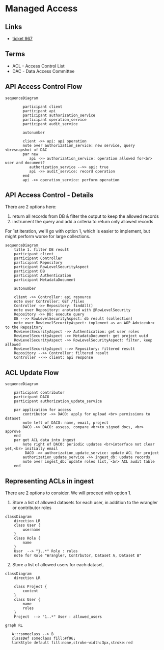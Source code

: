 # Managed Access

## Links
- [ticket 967](https://app.zenhub.com/workspaces/dcp-ingest-product-development-5f71ca62a3cb47326bdc1b5c/issues/gh/ebi-ait/dcp-ingest-central/967)

## Terms

* ACL - Access Control List
* DAC - Data Access Committee

## API Access Control Flow
```mermaid
sequenceDiagram

        participant client
        participant api
        participant authorization_service
        participant operation_service
        participant audit_service

        autonumber
    
        client ->> api: api operation
        note over authorization_service: new service, query <br>snapshot of DAC
        par new
           api ->> authorization_service: operation allowed for<br> user and document?
           authorization_service -->> api: true
           api ->> audit_service: record operation
        end 
        api ->> operation_service: perform operation
```

## API Access Control - Details
There are 2 options here:
1. return all records from DB & filter the output to keep the allowed records
2. instrument the query and add a criteria to return only allowed records

For 1st iteration, we'll go with option 1, which is easier to implement, but might 
perform worse for large collections.

```mermaid
sequenceDiagram
    title 1. filter DB result
    participant client
    participant Controller
    participant Repository
    participant RowLevelSecurityAspect
    participant DB
    participant Authentication
    participant MetadataDocument
    
    autonumber
    
    client ->> Controller: api resource
    note over Controller: GET /files
    Controller ->> Repository: findAll()
    note over Repository: anotated with @RowLevelSecurity
    Repository ->> DB: execute query
    DB -->> RowLevelSecurityAspect: db result (collection)
    note over RowLevelSecurityAspect: implement as an AOP Advice<br> to the Repository
    RowLevelSecurityAspect ->> Authentication: get user roles
    RowLevelSecurityAspect ->> MetadataDocument: get project uuid
    RowLevelSecurityAspect ->> RowLevelSecurityAspect: filter, keep allowed
    RowLevelSecurityAspect -->> Repository: filtered result
    Repository -->> Controller: filtered result
    Controller -->> client: api response
```

## ACL Update Flow
```mermaid
sequenceDiagram

    participant contributor
    participant DACO
    participant authorization_update_service

    par application for access
        contributor ->> DACO: apply for upload <br> permissions to                         dataset
        note left of DACO: name, email, project
        DACO ->> DACO: assess, compare <br>to signed docs, <br> approve
    end 
    par get ACL data into ingest
        note right of DACO: periodic updates <br>interface not clear yet,<br> initially email
         DACO ->> authorization_update_service: update ACL for project
        authorization_update_service ->> ingest_db: update records
        note over ingest_db: update roles list, <br> ACL audit table
    end
```

## Representing ACLs in ingest

There are 2 options to consider. We will proceed with option 1.

1. Store a list of allowed datasets for each user, in addition to the
   wrangler or contributor roles

```mermaid
classDiagram
    direction LR
    class User {
        username
    }
    class Role {
        name
    }
    User  --> "1..*" Role : roles
    note for Role "Wrangler, Contrbutor, Dataset A, Dataset B"
```
2. Store a list of allowed users for each dataset.

```mermaid
classDiagram
    direction LR
    
    class Project {
        content
    }
    class User {
        name
        roles
    }
    Project  --> "1..*" User : allowed_users
```

```mermaid
graph RL

   A:::someclass --> B
   classDef someclass fill:#f96;
   linkStyle default fill:none,stroke-width:3px,stroke:red

```
